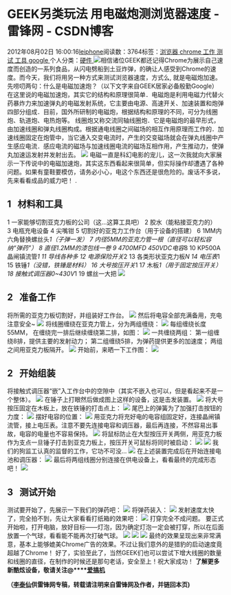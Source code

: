 
# GEEK另类玩法 用电磁炮测浏览器速度 - 雷锋网 - CSDN博客


2012年08月02日 16:00:16[leiphone](https://me.csdn.net/leiphone)阅读数：3764标签：[浏览器																](https://so.csdn.net/so/search/s.do?q=浏览器&t=blog)[chrome																](https://so.csdn.net/so/search/s.do?q=chrome&t=blog)[工作																](https://so.csdn.net/so/search/s.do?q=工作&t=blog)[测试																](https://so.csdn.net/so/search/s.do?q=测试&t=blog)[工具																](https://so.csdn.net/so/search/s.do?q=工具&t=blog)[google																](https://so.csdn.net/so/search/s.do?q=google&t=blog)[
							](https://so.csdn.net/so/search/s.do?q=工具&t=blog)[
																					](https://so.csdn.net/so/search/s.do?q=测试&t=blog)个人分类：[硬件																](https://blog.csdn.net/leiphone/article/category/877730)
[
																								](https://so.csdn.net/so/search/s.do?q=测试&t=blog)
[
				](https://so.csdn.net/so/search/s.do?q=工作&t=blog)
[
			](https://so.csdn.net/so/search/s.do?q=工作&t=blog)
[
		](https://so.csdn.net/so/search/s.do?q=chrome&t=blog)
[
	](https://so.csdn.net/so/search/s.do?q=浏览器&t=blog)
![](http://www.leiphone.com/wp-content/uploads/2012/08/20120604_143647_974-copy-150x150.png)相信诸位GEEK都还记得Chrome为展示自己速度而创造的一系列食品，从闪电劈船到土豆炸弹，的确让人感受到Chrome的速度。而今天，我们将用另一种方式来测试浏览器速度，方式么,
 就是电磁炮加速。
先唠叨两句：什么是电磁加速炮？（以下文字来自GEEK居家必备殷勤Google）在这里说的电磁加速炮，其实它的结构和原理很简单．电磁炮是利用电磁力代替火药暴炸力来加速弹丸的电磁发射系统，它主要由电源、高速开关、加速装置和炮弹四部分组成．目前，国外所研制的电磁炮，根据结构和原理的不同，可分为线圈炮、轨道炮、电热炮等。
线圈炮又称交流同轴线圈炮．它是电磁炮的最早形式，由加速线圈和弹丸线圈构成。根据通电线圈之间磁场的相互作用原理而工作的．加速线圈固定在炮管中，当它通入交变电流时，产生的交变磁场就会在弹丸线圈中产生感应电流．感应电流的磁场与加速线圈电流的磁场互相作用，产生推动力，使弹丸加速运发射并发射出去。
![](http://www.leiphone.com/wp-content/uploads/2012/08/EFF728A4-593F-4797-8531-C9D1192DA40C.jpg)
电磁一直是科幻电影的宠儿，这一次我就向大家展示一下传说中的电磁加速炮，其实这东西看起来很简单，但实际操作却遭遇了各种问题。如果有童鞋要模仿，请务必小心，电这个东西还是很危险的。废话不多说，先来看看成品的威力吧！
.

## 1   材料和工具
1 一家能够切割亚克力板的公司（这…这算工具吧）
2 胶水（能粘接亚克力的）
3 电瓶充电设备
4 尖嘴钳
5 切割好的亚克力工作台（用于设备的搭建）
6 1MM内六角替换螺丝头*1（子弹一发）
7 内径5MM的亚克力管一根（直径可以轻松容纳“弹药”）
8 直径1.2MM的漆包线一卷
9 4700MFD 450VDC电容*8
10 KP500A晶闸镇流管*1
11 导线各种多
12 电源保险开关*2
13 各类形状亚克力板*N
14 电压表*1
15 铁锤*1（没错，铁锤是材料）
16 大号按压开关*1
17 木板*1（用于固定按压开关）
18 接触式调压器0~430V*1
19 螺丝一大把
![](http://www.leiphone.com/wp-content/uploads/2012/08/pic1.png)

## 2   准备工作
将所需的亚克力板切割好，并组装好工作台。
![](http://www.leiphone.com/wp-content/uploads/2012/08/pic2.png)
然后将电容全部充满备用，充电注意安全~
![](http://www.leiphone.com/wp-content/uploads/2012/08/pic3.png)
将线圈缠绕在亚克力管上，分为两组缠绕：
![](http://www.leiphone.com/wp-content/uploads/2012/08/pic4.png)
每组缠绕长度55MM，
在缠绕完一排后继续缠绕第二排，如图：
![](http://www.leiphone.com/wp-content/uploads/2012/08/pic6.png)
一共缠绕两组：
第一组缠绕8排，提供主要的发射动力；
第二组缠绕5排，为弹药提供更多的加速度；
两组之间用亚克力板隔开。
![](http://www.leiphone.com/wp-content/uploads/2012/08/pic-7.png)
开始前，来晒一下工作图：
![](http://www.leiphone.com/wp-content/uploads/2012/08/pic.png)

## 2   开始组装
将接触式调压器“嵌”入工作台中的空隙中（其实不嵌入也可以，但是看起来不是一个整体）。
![](http://www.leiphone.com/wp-content/uploads/2012/08/pic8.png)
在锤子上打眼然后做成图上这样的设备，这是击发装置。
![](http://www.leiphone.com/wp-content/uploads/2012/08/28.png)
将大号按压固定在木板上，放在铁锤的打击点上：
![](http://www.leiphone.com/wp-content/uploads/2012/08/pic9.png)
尾巴上的弹簧为了加强打击按钮的力度：
![](http://www.leiphone.com/wp-content/uploads/2012/08/pic10.png)
摆好电容的位置：
![](http://www.leiphone.com/wp-content/uploads/2012/08/pic12.png)
用亚克力将充好电的电容组固定好，连接晶闸镇流管，接上电压表。注意不要先连接电容和调压器，最后再连接，不然容易出事故，电容的电量也不容易保持。
![](http://www.leiphone.com/wp-content/uploads/2012/08/pic-14.png)
将鼠标防止在大型按压开关两侧，用亚克力板作为支点一旦锤子打击到亚克力板上，按压开关可鼠标将同时被启动：
![](http://www.leiphone.com/wp-content/uploads/2012/08/pic-15.png)
![](http://www.leiphone.com/wp-content/uploads/2012/08/pic-16.png)
我们的狗监工认真的监督的工作，它功不可没…
![](http://www.leiphone.com/wp-content/uploads/2012/08/pic-17.png)
在上述装置完成后在开始连接电池和调压器：
![](http://www.leiphone.com/wp-content/uploads/2012/08/pic-18.png)
最后将两组线圈分别连接在供电设备上，看看最终的完成形态吧！
![](http://www.leiphone.com/wp-content/uploads/2012/08/pic-21.png)

## 3   测试开始
测试要开始了，先展示一下我们的弹药吧：
![](http://www.leiphone.com/wp-content/uploads/2012/08/22.png)
将弹药装入：
![](http://www.leiphone.com/wp-content/uploads/2012/08/23.png)
发射速度太快了，完全拍不到，先让大家看看打纸箱的效果吧：
![](http://www.leiphone.com/wp-content/uploads/2012/08/24.png)
打穿完全不成问题。
要正式开始啦，打开电脑，放好目标——灯泡，因为确定灯泡一定会被打穿，所以在后面放置一个气球，看看能不能再次打破气球。
![](http://www.leiphone.com/wp-content/uploads/2012/08/25.png)
![](http://www.leiphone.com/wp-content/uploads/2012/08/26.png)
![](http://www.leiphone.com/wp-content/uploads/2012/08/S4V8GQ7KG2LUY@UOHMFS.jpg)
最终的效果呈现出来非常满意，基本上能够媲美Chrome广告的效果。不过让我们意外的是猎豹的启动速度竟超越了Chrome！
好了，实验至此了，当然GEEK们也可以尝试下增大线圈的数量和线圈的直径，在制作的时候还是那句老话，安全至上！祝大家成功！
**了解更多新酷炫设备，敬请关注@****[爱搞机](http://weibo.com/u/2708473010)**

**（****[李泰仙](http://www.leiphone.com/author/litaixian)****供****雷锋网****专稿，转载请注明来自雷锋网及作者，并链回本页)**

